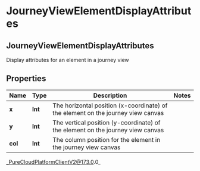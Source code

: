 # JourneyViewElementDisplayAttributes

## JourneyViewElementDisplayAttributes
Display attributes for an element in a journey view

## Properties

|Name | Type | Description | Notes|
|------------ | ------------- | ------------- | -------------|
| **x** | **Int** | The horizontal position (x-coordinate) of the element on the journey view canvas | |
| **y** | **Int** | The vertical position (y-coordinate) of the element on the journey view canvas | |
| **col** | **Int** | The column position for the element in the journey view canvas | |



_PureCloudPlatformClientV2@173.0.0_
